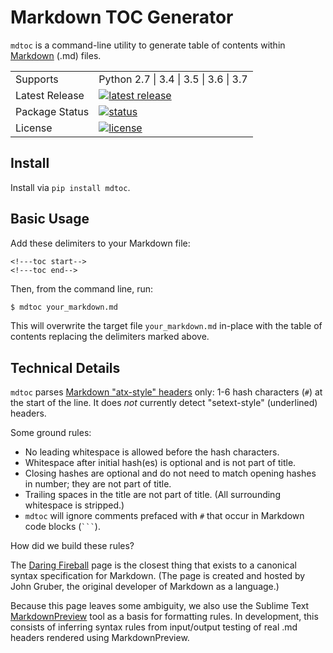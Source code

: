 # Markdown TOC Generator

`mdtoc` is a command-line utility to generate table of contents within [Markdown](https://daringfireball.net/projects/markdown/) (.md) files.

<table>
  <tr>
    <td>Supports</td>
    <td>Python 2.7 | 3.4 | 3.5 | 3.6 | 3.7</td>
  </tr>
  <tr>
    <td>Latest Release</td>
    <td>
      <a href="https://pypi.org/project/mdtoc/">
      <img src="https://img.shields.io/pypi/v/mdtoc.svg" alt="latest release" />
      </a>
    </td>
  </tr>
  <tr>
    <td>Package Status</td>
    <td>
      <a href="https://pypi.org/project/mdtoc/">
      <img src="https://img.shields.io/pypi/status/mdtoc.svg" alt="status" /></td>
      </a>
  </tr>
  <tr>
    <td>License</td>
    <td>
      <a href="https://github.com/scottfrazer/mdtoc/blob/master/LICENSE">
      <img src="https://img.shields.io/pypi/l/mdtoc.svg" alt="license" />
      </a>
    </td>
  </tr>
</table>

## Install

Install via `pip install mdtoc`.

## Basic Usage

Add these delimiters to your Markdown file:

```
<!---toc start-->
<!---toc end-->
```

Then, from the command line, run:

```bash
$ mdtoc your_markdown.md
```

This will overwrite the target file `your_markdown.md` in-place with the table of contents replacing the delimiters marked above.

## Technical Details

`mdtoc` parses [Markdown "atx-style" headers](https://daringfireball.net/projects/markdown/syntax#header) only: 1-6 hash characters (`#`) at the start of the line.  It does *not* currently detect "setext-style" (underlined) headers.

Some ground rules:

- No leading whitespace is allowed before the hash characters.
- Whitespace after initial hash(es) is optional and is not part of title.
- Closing hashes are optional and do not need to match opening hashes in number; they are not part of title.
- Trailing spaces in the title are not part of title.  (All surrounding whitespace is stripped.)
- `mdtoc` will ignore comments prefaced with `#` that occur in Markdown code blocks (<code>\`\`\`</code>).

How did we build these rules?

The [Daring Fireball](https://daringfireball.net/projects/markdown/) page is the closest thing that exists to a canonical syntax specification for Markdown.  (The page is created and hosted by John Gruber, the original developer of Markdown as a language.)

Because this page leaves some ambiguity, we also use the Sublime Text [MarkdownPreview](https://github.com/facelessuser/MarkdownPreview) tool as a basis for formatting rules.  In development, this consists of inferring syntax rules from input/output testing of real .md headers rendered using MarkdownPreview.
